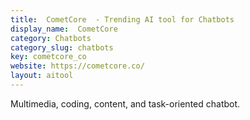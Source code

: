 ```yaml
---
title:  CometCore  - Trending AI tool for Chatbots
display_name:  CometCore 
category: Chatbots
category_slug: chatbots
key: cometcore_co
website: https://cometcore.co/
layout: aitool
---
```


Multimedia, coding, content, and task-oriented chatbot.
